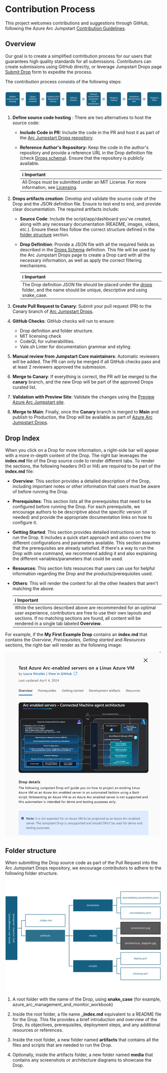 # Contribution Process

This project welcomes contributions and suggestions through GitHub, following the Azure Arc Jumpstart [Contribution Guidelines](https://arcjumpstart.com/contribution_guidelines). 

## Overview

Our goal is to create a simplified contribution process for our users that guarantees high quality standards for all submissions. Contributors can create submissions using GitHub directly, or leverage Jumpstart Drops page [Submit Drop](./) form to expedite the process. 

The contribution process consists of the following steps:

![Contribution process](./img/contributing.png)

1. **Define source code hosting** : There are two alternatives to host the source code:

    - **Include Code in PR:** Include the code in the PR and host it as part of the [Arc Jumpstart Drops repository](https://github.com/Azure/arc_jumpstart_drops).
    - **Reference Author's Repository:** Keep the code in the author's repository and provide a reference URL in the Drop definition file (check [Drops schema](./SCHEMA.md)). Ensure that the repository is publicly available.

        | ℹ️ **Important**                          | 
        |------------------------------------------|
        | All Drops must be submitted under an MIT License. For more information, see [Licensing](./LICENSE).  |

1. **Drops artifacts creation**: Develop and validate the source code of the Drop and the JSON definition file. Ensure to test end to end, and provide clear documentation. The required artifacts include:

    - **Source Code**: Include the script/app/dashboard you've created, along with any necessary documentation (README, images, videos, etc.). Ensure these files follow the correct structure defined in the [folder structure](#folder-structure) section. 

    - **Drop Definition**: Provide a JSON file with all the required fields as described in the [Drops Schema](./SCHEMA.md) definition. This file will be used by the Arc Jumpstart Drops page to create a Drop card with all the necessary information, as well as apply the correct filtering mechanisms.  

        | ℹ️ **Important**                          | 
        |------------------------------------------|
        | The Drop definition JSON file should be placed under the [drops](./drops/) folder, and the name should be unique, descriptive and using snake_case.|

1. **Create Pull Request to Canary**: Submit your pull request (PR) to the Canary branch of [Arc Jumpstart Drops](https://github.com/Azure/arc_jumpstart_drops).

1. **GitHub Checks**: GitHub checks will run to ensure:
    - Drop definition and folder structure.
    - MIT licensing check
    - CodeQL for vulnerabilities.
    - Vale.sh Linter for documentation grammar and styling.

1. **Manual review from Jumpstart Core maintainers**: Automatic reviewers will be added. The PR can only be merged if all GitHub checks pass and at least 2 reviewers approved the submission.

1. **Merge to Canary**: If everything is correct, the PR will be merged to the **canary** branch, and the new Drop will be part of the approved Drops curated list. 

1. **Validation with Preview Site**: Validate the changes using the [Preview Azure Arc Jumpstart site](https://preview.arcjumpstart.com/arc_jumpstart_drops).

1. **Merge to Main**: Finally, once the **Canary** branch is merged to **Main** and publish to Production, the Drop will be available as part of [Azure Arc Jumpstart Drops](https://arcjumpstart.com/arc_jumpstart_drops).

## Drop Index

When you click on a Drop for more information, a right-side bar will appear with a more in-depth content of the Drop. The right bar leverages the **index.md** file of the Drop source code to render different tabs. To render the sections, the following headers (H3 or H4) are required to be part of the **index.md** file:

- **Overview**: This section provides a detailed description of the Drop, including important notes or other information that users must be aware of before running the Drop.

- **Prerequisites**: This section lists all the prerequisites that need to be configured before running the Drop. For each prerequisite, we encourage authors to be descriptive about the specific version (if needed) and provide the appropriate documentation links on how to configure it.

- **Getting Started**: This section provides detailed instructions on how to run the Drop. It includes a quick start approach and also covers the different configurations and parameters available. This section assumes that the prerequisites are already satisfied. If there's a way to run the Drop with one command, we recommend adding it and also explaining the different variables/parameters that could be used.

- **Resources**: This section lists resources that users can use for helpful information regarding the Drop and the products/prerequisites used.

- **Others**: This will render the content for all the other headers that aren't matching the above. 

    | ℹ️ **Important**                          | 
    |------------------------------------------|
    | While the sections described above are recommended for an optimal user experience, contributors are free to use their own layouts and sections. If no matching sections are found, all content will be rendered in a single tab labeled **Overview**.|

For example, if the **My First Example Drop** contains an **index.md** that contains the _Overview_, _Prerequisites_, _Getting started_ and _Resources_ sections, the right-bar will render as the following image:

<img src="./img/drop-right-bar.png" alt="Folder structure" width="500">

## Folder structure

When submitting the Drop source code as part of the Pull Request into the Arc Jumpstart Drops repository, we encourage contributors to adhere to the following folder structure.

<img src="./img/folder_structure.png" alt="Folder structure" width="500">

1. A root folder with the name of the Drop, using **snake_case** (for example, azure_arc_management_and_monitor_workbook)

1. Inside the root folder, a file name **_index.md** equivalent to a README file for the Drop. This file provides a brief introduction and overview of the Drop, its objectives, prerequisites, deployment steps, and any additional resources or references.

1. Inside the root folder, a new folder named **artifacts** that contains all the files and scripts that are needed to run the Drop.

1. Optionally, inside the artifacts folder, a new folder named **media** that contains any screenshots or architecture diagrams to showcase the Drop.